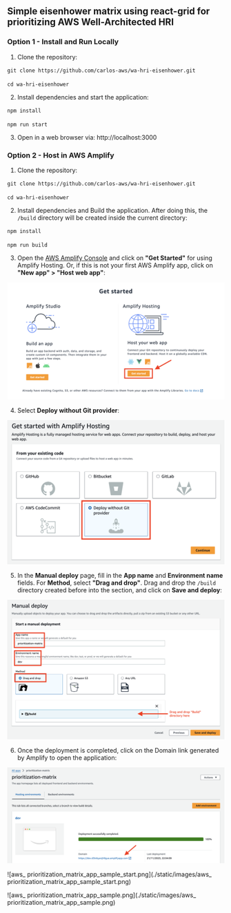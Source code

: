 ## Simple eisenhower matrix using react-grid for prioritizing AWS Well-Architected HRI

### Option 1 - Install and Run Locally

1. Clone the repository:
```
git clone https://github.com/carlos-aws/wa-hri-eisenhower.git

cd wa-hri-eisenhower
```

2. Install dependencies and start the application:
```
npm install

npm run start
```

3. Open in a web browser via: http://localhost:3000

### Option 2 - Host in AWS Amplify

1. Clone the repository:
```
git clone https://github.com/carlos-aws/wa-hri-eisenhower.git

cd wa-hri-eisenhower
```

2. Install dependencies and Build the application. After doing this, the ``/build`` directory will be created inside the current directory: 
```
npm install

npm run build
```

3. Open the [AWS Amplify Console](https://us-east-1.console.aws.amazon.com/amplify/home?region=us-east-1#/) and click on **"Get Started"** for using Amplify Hosting. Or, if this is not your first AWS Amplify app, click on **"New app" > "Host web app"**:

![aws_amplify_get_started_1.png](./static/images/aws_amplify_get_started_1.png)

4. Select **Deploy without Git provider**:

![aws_amplify_get_started_2.png](./static/images/aws_amplify_get_started_2.png)

5. In the **Manual deploy** page, fill in the **App name** and **Environment name** fields. For **Method**, select **"Drag and drop"**. Drag and drop the ``/build`` directory created before into the section, and click on **Save and deploy**:

![aws_amplify_get_started_3.png](./static/images/aws_amplify_get_started_3.png)

6. Once the deployment is completed, click on the Domain link generated by Amplify to open the application:

![aws_amplify_get_started_4.png](./static/images/aws_amplify_get_started_4.png)

![aws_ prioritization_matrix_app_sample_start.png](./static/images/aws_ prioritization_matrix_app_sample_start.png)

![aws_ prioritization_matrix_app_sample.png](./static/images/aws_ prioritization_matrix_app_sample.png)
